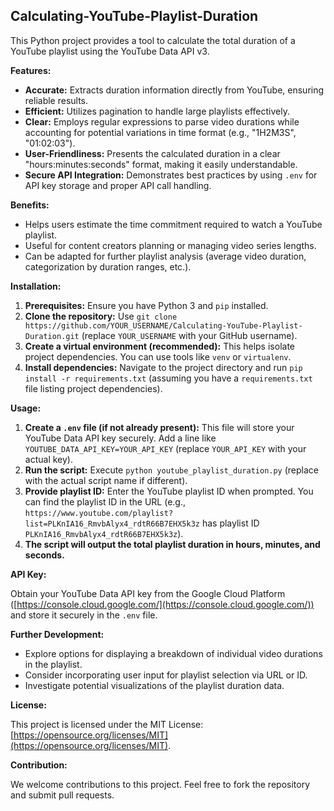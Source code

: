 ## Calculating-YouTube-Playlist-Duration

This Python project provides a tool to calculate the total duration of a YouTube playlist using the YouTube Data API v3. 

**Features:**

- **Accurate:** Extracts duration information directly from YouTube, ensuring reliable results.
- **Efficient:** Utilizes pagination to handle large playlists effectively.
- **Clear:** Employs regular expressions to parse video durations while accounting for potential variations in time format (e.g., "1H2M3S", "01:02:03").
- **User-Friendliness:** Presents the calculated duration in a clear "hours:minutes:seconds" format, making it easily understandable.
- **Secure API Integration:** Demonstrates best practices by using `.env` for API key storage and proper API call handling.

**Benefits:**

- Helps users estimate the time commitment required to watch a YouTube playlist.
- Useful for content creators planning or managing video series lengths.
- Can be adapted for further playlist analysis (average video duration, categorization by duration ranges, etc.).

**Installation:**

1. **Prerequisites:** Ensure you have Python 3 and `pip` installed.
2. **Clone the repository:** Use `git clone https://github.com/YOUR_USERNAME/Calculating-YouTube-Playlist-Duration.git` (replace `YOUR_USERNAME` with your GitHub username).
3. **Create a virtual environment (recommended):** This helps isolate project dependencies. You can use tools like `venv` or `virtualenv`.
4. **Install dependencies:** Navigate to the project directory and run `pip install -r requirements.txt` (assuming you have a `requirements.txt` file listing project dependencies).

**Usage:**

1. **Create a `.env` file (if not already present):** This file will store your YouTube Data API key securely. Add a line like `YOUTUBE_DATA_API_KEY=YOUR_API_KEY` (replace `YOUR_API_KEY` with your actual key).
2. **Run the script:** Execute `python youtube_playlist_duration.py` (replace with the actual script name if different).
3. **Provide playlist ID:** Enter the YouTube playlist ID when prompted. You can find the playlist ID in the URL (e.g., `https://www.youtube.com/playlist?list=PLKnIA16_RmvbAlyx4_rdtR66B7EHX5k3z` has playlist ID `PLKnIA16_RmvbAlyx4_rdtR66B7EHX5k3z`).
4. **The script will output the total playlist duration in hours, minutes, and seconds.**

**API Key:**

Obtain your YouTube Data API key from the Google Cloud Platform ([https://console.cloud.google.com/](https://console.cloud.google.com/)) and store it securely in the `.env` file.

**Further Development:**

- Explore options for displaying a breakdown of individual video durations in the playlist.
- Consider incorporating user input for playlist selection via URL or ID.
- Investigate potential visualizations of the playlist duration data.

**License:**

This project is licensed under the MIT License: [https://opensource.org/licenses/MIT](https://opensource.org/licenses/MIT).

**Contribution:**

We welcome contributions to this project. Feel free to fork the repository and submit pull requests.

